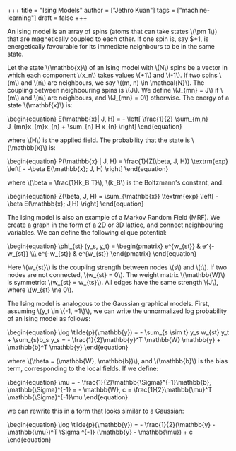 +++
title = "Ising Models"
author = ["Jethro Kuan"]
tags = ["machine-learning"]
draft = false
+++

An Ising model is an array of spins (atoms that can take states \\(\pm
1\\)) that are magnetically coupled to each other. If one spin is, say
$+1, is energetically favourable for its immediate neighbours to be in
the same state.

Let the state \\(\mathbb{x}\\) of an Ising model with \\(N\\) spins be a
vector in which each component \\(x\_n\\) takes values \\(+1\\) and \\(-1\\). If
two spins \\(m\\) and \\(n\\) are neighbours, we say \\((m, n) \in \mathcal{N}\\).
The coupling between neighbouring spins is \\(J\\). We define \\(J\_{mn} = J\\)
if \\(m\\) and \\(n\\) are neighbours, and \\(J\_{mn} = 0\\) otherwise. The energy
of a state \\(\mathbf{x}\\) is:

\begin{equation}
  E(\mathbb{x}| J, H) = - \left[ \frac{1}{2} \sum\_{m,n}
    J\_{mn}x\_{m}x\_{n} + \sum\_{n} H x\_{n} \right]
\end{equation}

where \\(H\\) is the applied field. The probability that the state is
\\(\mathbb{x}\\) is:

\begin{equation}
P(\mathbb{x} | J, H) = \frac{1}{Z(\beta, J, H)} \textrm{exp} \left[ -
  -\beta E(\mathbb{x}; J, H) \right]
\end{equation}

where \\(\beta = \frac{1}{k\_B T}\\), \\(k\_B\\) is the Boltzmann's constant,
and:

\begin{equation}
  Z(\beta, J, H) = \sum\_{\mathbb{x}} \textrm{exp} \left[ - \beta
    E(\mathbb{x}; J,H) \right]
\end{equation}

The Ising model is also an example of a Markov Random Field (MRF). We
create a graph in the form of a 2D or 3D lattice, and connect
neighbouring variables. We can define the following clique potential:

\begin{equation}
  \phi\_{st} (y\_s, y\_t) = \begin{pmatrix}
    e^{w\_{st}} & e^{-w\_{st}} \\\\\\
    e^{-w\_{st}} & e^{w\_{st}}
  \end{pmatrix}
\end{equation}

Here \\(w\_{st}\\) is the coupling strength between nodes \\(s\\) and \\(t\\). If
two nodes are not connected, \\(w\_{st} = 0\\). The weight matrix
\\(\mathbb{W}\\) is symmetric: \\(w\_{st} = w\_{ts}\\). All edges have the same
strength \\(J\\), where \\(w\_{st} \ne 0\\).

The Ising model is analogous to the Gaussian graphical models. First,
assuming \\(y\_t \in \\{-1, +1\\}\\), we can write the unnormalized log
probability of an Ising model as follows:

\begin{equation}
  \log \tilde{p}(\mathbb{y}) = - \sum\_{s \sim t} y\_s w\_{st} y\_t +
  \sum\_{s}b\_s y\_s = -
  \frac{1}{2}\mathbb{y}^T \mathbb{W} \mathbb{y} + \mathbb{b}^T \mathbb{y}
\end{equation}

where \\(\theta = (\mathbb{W}, \mathbb{b})\\), and \\(\mathbb{b}\\) is the
bias term, corresponding to the local fields. If we define:

\begin{equation}
  \mu = - \frac{1}{2}\mathbb{\Sigma}^{-1}\mathbb{b},
  \mathbb{\Sigma}^{-1} = - \mathbb{W}, c = \frac{1}{2}\mathbb{\mu}^T \mathbb{\Sigma}^{-1}\mu
\end{equation}

we can rewrite this in a form that looks similar to a Gaussian:

\begin{equation}
\log \tilde{p}(\mathbb{y}) = - \frac{1}{2}(\mathbb{y} -
\mathbb{\mu})^T \Sigma ^{-1} (\mathbb{y} - \mathbb{\mu}) + c
\end{equation}